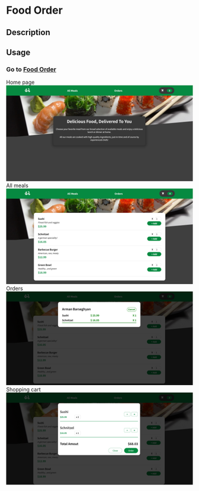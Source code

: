 # Food Order

## Description


## Usage


### Go to [Food Order](https://armanbarseghyan83.github.io/food-order/)

Home page
![Home page](./src/assets/home.png)
All meals
![All meals](./src/assets/all-meals.png)
Orders
![Orders](./src/assets/orders.png)
Shopping cart
![Shopping cart](./src/assets/cart.png)